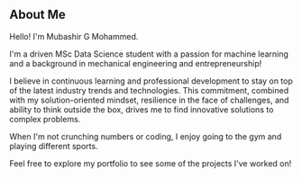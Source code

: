 ## About Me

Hello! I'm Mubashir G Mohammed.

I'm a driven MSc Data Science student with a passion for machine learning and a background in mechanical engineering and entrepreneurship!

I believe in continuous learning and professional development to stay on top of the latest industry trends and technologies. This commitment, combined with my solution-oriented mindset, resilience in the face of challenges, and ability to think outside the box, drives me to find innovative solutions to complex problems.

When I'm not crunching numbers or coding, I enjoy going to the gym and playing different sports.

Feel free to explore my portfolio to see some of the projects I've worked on!
